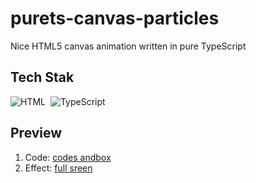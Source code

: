 # purets-canvas-particles

Nice HTML5 canvas animation written in pure TypeScript 

## Tech Stak

![HTML](https://img.shields.io/badge/-HTML-05122A?style=flat&logo=HTML5)&nbsp;
![TypeScript](https://img.shields.io/badge/-TypeScript-05122A?style=flat&logo=typescript)&nbsp;

## Preview

1. Code: [codes andbox](https://codesandbox.io/s/github/kubo550/purets-canvas-particles)
1. Effect: [full sreen](https://z4xgg.csb.app/)
